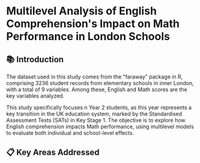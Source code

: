# Multilevel Analysis of English Comprehension's Impact on Math Performance in London Schools

## 📚 Introduction

The dataset used in this study comes from the "faraway" package in R, comprising 3236 student records from elementary schools in inner London, with a total of 9 variables. Among these, English and Math scores are the key variables analyzed. 

This study specifically focuses n Year 2 students, as this year represents a key transition in the UK education system, marked by the Standardised Assessment Tests (SATs) in Key Stage 1. The objective is to explore how English comprehension impacts Math performance, using multilevel models to evaluate both individual and school-level effects.

## 📋 Key Areas Addressed


